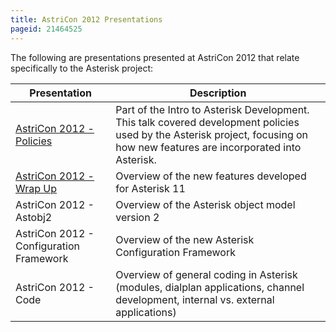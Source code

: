 ```yaml
---
title: AstriCon 2012 Presentations
pageid: 21464525
---
```


The following are presentations presented at AstriCon 2012 that relate specifically to the Asterisk project:




|  Presentation  |  Description  |
| --- | --- |
|  [AstriCon 2012 - Policies](https://wiki.asterisk.org/wiki/download/attachments/21464525/AstriCon+2012+-+Policies.odp)  |  Part of the Intro to Asterisk Development. This talk covered development policies used by the Asterisk project, focusing on how new features are incorporated into Asterisk.  |
|  [AstriCon 2012 - Wrap Up](https://wiki.asterisk.org/wiki/download/attachments/21464525/AstriCon+2012+-+Wrap+Up.odp)  |  Overview of the new features developed for Asterisk 11  |
|  AstriCon 2012 - Astobj2   |  Overview of the Asterisk object model version 2  |
|  AstriCon 2012 - Configuration Framework  |  Overview of the new Asterisk Configuration Framework  |
|  AstriCon 2012 - Code  |  Overview of general coding in Asterisk (modules, dialplan applications, channel development, internal vs. external applications)  |


